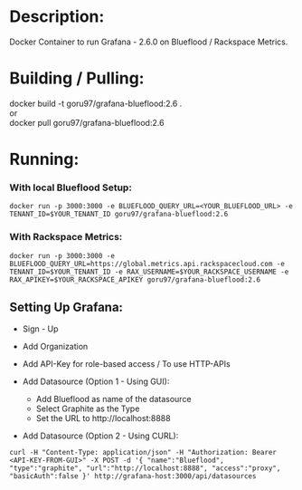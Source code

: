 # Description:
Docker Container to run Grafana - 2.6.0 on Blueflood / Rackspace Metrics.

# Building / Pulling:
docker build -t goru97/grafana-blueflood:2.6 . </BR>
or </BR>
docker pull goru97/grafana-blueflood:2.6

# Running:

### With local Blueflood Setup:
```
docker run -p 3000:3000 -e BLUEFLOOD_QUERY_URL=<YOUR_BLUEFLOOD_URL> -e TENANT_ID=$YOUR_TENANT_ID goru97/grafana-blueflood:2.6
```
### With Rackspace Metrics:
```
docker run -p 3000:3000 -e BLUEFLOOD_QUERY_URL=https://global.metrics.api.rackspacecloud.com -e TENANT_ID=$YOUR_TENANT_ID -e RAX_USERNAME=$YOUR_RACKSPACE_USERNAME -e RAX_APIKEY=$YOUR_RACKSPACE_APIKEY goru97/grafana-blueflood:2.6
```
## Setting Up Grafana:

* Sign - Up
* Add Organization
* Add API-Key for role-based access / To use HTTP-APIs
* Add Datasource (Option 1 - Using GUI):
 
  * Add Blueflood as name of the datasource
  * Select Graphite as the Type
  * Set the URL to http://localhost:8888

* Add Datasource (Option 2 - Using CURL):

```
curl -H "Content-Type: application/json" -H "Authorization: Bearer <API-KEY-FROM-GUI>" -X POST -d '{ "name":"Blueflood", "type":"graphite", "url":"http://localhost:8888", "access":"proxy", "basicAuth":false }' http://grafana-host:3000/api/datasources

```

